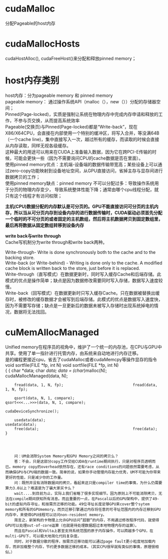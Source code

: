 # cudaMalloc  #  
分配Pageable的host内存
# cudaMallocHosts   #  
cudaHostAlloc(), cudaFreeHost()来分配和释放pinned memory；


# host内存类别 #
host内存：分为pageable memory 和 pinned memory    
pageable memory： 通过操作系统API（malloc（），new（））分配的存储器空间；   
Pinned(Page-locked)，实质是强制让系统在物理内存中完成内存申请和释放的工作，不参与页交换，从而提高系统效率    
Pageable(交换页)与Pinned(Page-locked)都是“Write-back”，现在X86/X64CPU，会直接在内部使用一个特别的缓冲区，将写入合并，等没满64B（一个cache line)，集中直接写入一次，越过所有的缓存，而读取的时候会直接从内存读取，同样无视各级缓存。  
这种最大的用途可以用来在CUDA上准备输入数据，因为它在跨PCI-E传输的时候，可能会更快一些（因为不需要询问CPU的cache数据是否在里面）。  
使用pinned memory优点：主机端-设备端的数据传输带宽高；某些设备上可以通过zero-copy功能映射到设备地址空间，从GPU直接访问，省掉主存与显存间进行数据拷贝的工作；  
使用pinned memory缺点：pinned memory 不可以分配过多：导致操作系统用于分页的物理内存变少， 导致系统整体性能下降；通常由哪个cpu线程分配，就只有这个线程才有访问权限；  

**主机(CPU)数据分配的内存默认是可分页的。GPU不能直接访问可分页的主机内存，所以当从可分页内存到设备内存的进行数据传输时，CUDA驱动必须首先分配一个临时的不可分页的或者固定的主机数组，然后将主机数据拷贝到固定数组里，最后再将数据从固定数组转移到设备内存**  

**write back与write through**    
Cache写机制分为write through和write back两种。  

Write-through- Write is done synchronously both to the cache and to the backing store.  
Write-back (or Write-behind) - Writing is done only to the cache. A modified cache block is written back to the store, just before it is replaced.  
Write-through（直写模式）在数据更新时，同时写入缓存Cache和后端存储。此模式的优点是操作简单；缺点是因为数据修改需要同时写入存储，数据写入速度较慢。  
Write-back（回写模式）在数据更新时只写入缓存Cache。只在数据被替换出缓存时，被修改的缓存数据才会被写到后端存储。此模式的优点是数据写入速度快，因为不需要写存储；缺点是一旦更新后的数据未被写入存储时出现系统掉电的情况，数据将无法找回。  



# cuMemAllocManaged #  

Unified memory在程序员的视角中，维护了一个统一的内存池，在CPU与GPU中共享。使用了单一指针进行托管内存，由系统来自动地进行内存迁移。  
是的编程更接近cpu，省去了cudaMalloc或者cudaMemcpy等操作显存的指令  
    void sortfile(FILE *fp, int N)                       void sortfile(FILE *fp, int N)                   
    {                                                    {
        char *data;                                          char *data; 
        data = (char*)malloc(N);                             cudaMallocManaged(data, N);

        fread(data, 1, N, fp);                               fread(data, 1, N, fp);

        qsort(data, N, 1, compare);                          qsort<<<...>>>(data, N, 1, compare);
                                                             cudaDeviceSynchronize();

        usedata(data);                                       usedata(data);
        free(data);                                          free(data);
    }
    
    
    
    
        问：UM会消除System Memory和GPU Memory之间的拷贝么？
        答：不会，只是这部分copy工作交给CUDA在runtime期间执行，只是对程序员透明而已。memory copy的overhead依然存在，还有race conditions的问题依然需要考虑，从而确保GPU与CPU端的数据一致。简单的说，如果你手动管理内存能力优秀，UM不可能为你带来更好的性能，只是减少你的工作量。
        问：既然并没有消除数据间的拷贝，看起来这只是compiler time的事情，为什么仍需要算力3.0以上？难道是为了骗大家买卡么？
        wait....到目前为止，实际上我们省略了很多实现细节。因为原则上不可能消除拷贝，无法在compile期间获知所有消息。而且重要的一点，在Pascal以后的GPU架构中，提供了49-bit的虚拟内存寻址，和按需页迁移的功能。49位寻址长度足够GPU来cover整个sytem memory和所有的GPUmemory。而页迁移引擎通过内存将任意的可寻址范围内的内存迁移到GPU内存中，来使得GPU线程可以访问non-resident memory。
        简言之，新架构的卡物理上允许GPU访问”超额“的内存，不用通过修改程序代码，就使得GPU可以处理out-of-core运算（也就是待处理数据超过本地物理内存的运算）。
        而且在Pascal和Volta上甚至支持系统范围的原子内存操作，可以跨越多个GPU，在multi-GPU下，可以极大地简化代码复杂度。
        同时，对于数据分散的程序，按需页迁移功能可以通过page fault更小粒度地加载内存，而非加载整个内存，节约更多数据迁移的成本。（其实CPU很早就有类似的事情，原理很相似。）

